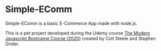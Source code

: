 # Simple-EComm

Simple-EComm is a basic E-Commerce App made with node.js.

This is a pet project developed during the Udemy course [The Modern Javascript Bootcamp Course (2020)](https://www.udemy.com/course/javascript-beginners-complete-tutorial/) created by Colt Steele and Stephen Grider.
